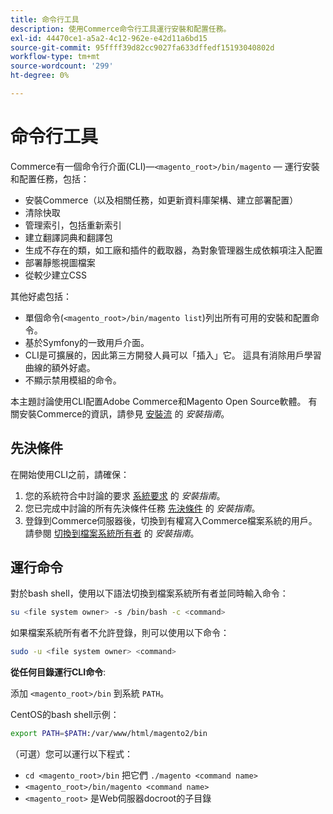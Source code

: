 ```yaml
---
title: 命令行工具
description: 使用Commerce命令行工具運行安裝和配置任務。
exl-id: 44470ce1-a5a2-4c12-962e-e42d11a6bd15
source-git-commit: 95ffff39d82cc9027fa633dffedf15193040802d
workflow-type: tm+mt
source-wordcount: '299'
ht-degree: 0%

---
```


# 命令行工具

Commerce有一個命令行介面(CLI)—`<magento_root>/bin/magento` — 運行安裝和配置任務，包括：

- 安裝Commerce（以及相關任務，如更新資料庫架構、建立部署配置）
- 清除快取
- 管理索引，包括重新索引
- 建立翻譯詞典和翻譯包
- 生成不存在的類，如工廠和插件的截取器，為對象管理器生成依賴項注入配置
- 部署靜態視圖檔案
- 從較少建立CSS

其他好處包括：

- 單個命令(`<magento_root>/bin/magento list`)列出所有可用的安裝和配置命令。
- 基於Symfony的一致用戶介面。
- CLI是可擴展的，因此第三方開發人員可以「插入」它。 這具有消除用戶學習曲線的額外好處。
- 不顯示禁用模組的命令。

本主題討論使用CLI配置Adobe Commerce和Magento Open Source軟體。 有關安裝Commerce的資訊，請參見 [安裝流](../../installation/overview.md) 的 _安裝指南_。

## 先決條件

在開始使用CLI之前，請確保：

1. 您的系統符合中討論的要求 [系統要求](../../installation/system-requirements.md) 的 _安裝指南_。
1. 您已完成中討論的所有先決條件任務 [先決條件](../../installation/prerequisites/overview.md) 的 _安裝指南_。
1. 登錄到Commerce伺服器後，切換到有權寫入Commerce檔案系統的用戶。 請參閱 [切換到檔案系統所有者](../../installation/prerequisites/file-system/overview.md) 的 _安裝指南_。

## 運行命令

對於bash shell，使用以下語法切換到檔案系統所有者並同時輸入命令：

```bash
su <file system owner> -s /bin/bash -c <command>
```

如果檔案系統所有者不允許登錄，則可以使用以下命令：

```bash
sudo -u <file system owner> <command>
```

**從任何目錄運行CLI命令**:

添加 `<magento_root>/bin` 到系統 `PATH`。

CentOS的bash shell示例：

```bash
export PATH=$PATH:/var/www/html/magento2/bin
```

（可選）您可以運行以下程式：

- `cd <magento_root>/bin` 把它們 `./magento <command name>`
- `<magento_root>/bin/magento <command name>`
- `<magento_root>` 是Web伺服器docroot的子目錄

